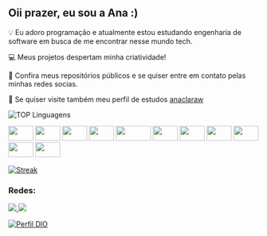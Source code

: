 ## Oii prazer, eu sou a Ana :) 
💡 Eu adoro programação e atualmente estou estudando engenharia de software em busca de me encontrar nesse mundo tech.


💻 Meus projetos despertam minha criatividade!


📁 Confira meus repositórios públicos e se quiser entre em contato pelas minhas redes socias.

🔭 Se quiser visite também meu perfil de estudos [anaclaraw](https://github.com/anaclaraww)

![TOP Linguagens](https://github-readme-stats.vercel.app/api/top-langs/?username=anaclaraw&layout=compact&theme=radical)
<!-- ![Anurag's GitHub stats](https://github-readme-stats.vercel.app/api?username=anaclaraw&show_icons=true&theme=radical) -->
 
<div>
  <img height="30" width="50" src="https://img.shields.io/badge/MySQL-00000F?style=for-the-badge&logo=mysql&logoColor=whit" />
  <img height="30" width="50" src="https://img.shields.io/badge/Node.js-43853D?style=for-the-badge&logo=node.js&logoColor=white" />
  <img height="30" width="50" src="https://img.shields.io/badge/React-20232A?style=for-the-badge&logo=react&logoColor=61DAFB" />
  <img height="30" width="50" src="https://img.shields.io/badge/JavaScript-F7DF1E?style=for-the-badge&logo=javascript&logoColor=black" />
  <img height="30" width="70" src="https://img.shields.io/badge/Visual_Studio_Code-0078D4?style=for-the-badge&logo=visual%20studio%20code&logoColor=white" />
  <img height="30" width="50" src="https://img.shields.io/badge/.NET-5C2D91?style=for-the-badge&logo=.net&logoColor=white" />
  <img height="30" width="50" src="https://img.shields.io/badge/CSS-239120?&style=for-the-badge&logo=css3&logoColor=white" />
  <img height="30" width="50" src="https://img.shields.io/badge/HTML5-E34F26?style=for-the-badge&logo=html5&logoColor=white" />
  <img height="30" width="50" src="https://img.shields.io/badge/PHP-777BB4?style=for-the-badge&logo=php&logoColor=white" />
  <img height="30" width="50" src="https://img.shields.io/badge/Express.js-404D59?style=for-the-badge" />
  <img height="30" width="50" src="https://img.shields.io/badge/GIT-E44C30?style=for-the-badge&logo=git&logoColor=white" />

</div>


[![Streak](https://streak-stats.demolab.com/?user=anaclaraw&theme=bear&background=000&border=white&dates=white)](https://git.io/streak-stats)


### Redes:
<div>
  <a href="https://www.linkedin.com/in/euanaclaramelo" ><img src="https://img.shields.io/badge/LinkedIn-0077B5?style=for-the-badge&logo=linkedin&logoColor=white" /> </a> 
  <a href="mailto:anaclaramelo2707@gmail.com" ><img src="https://img.shields.io/badge/Gmail-D14836?style=for-the-badge&logo=gmail&logoColor=white" /> </a> 
</div>

[![Perfil DIO](https://img.shields.io/badge/-Meu%20Perfil%20na%20DIO-30A3DC?style=for-the-badge)](https://www.dio.me/users/cadastrosanaw)

<!--
- ✨✨ 
- 🔭 I’m currently working on ...
- 🌱 I’m currently learning ...
- 👯 I’m looking to collaborate on ...
- 🤔 I’m looking for help with ...
- 💬 Ask me about ...
- 📫 How to reach me: ...
- 😄 Pronouns: ...
- ⚡ Fun fact: ...
-->
